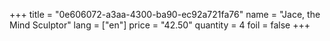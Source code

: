 +++
title = "0e606072-a3aa-4300-ba90-ec92a721fa76"
name = "Jace, the Mind Sculptor"
lang = ["en"]
price = "42.50"
quantity = 4
foil = false
+++
